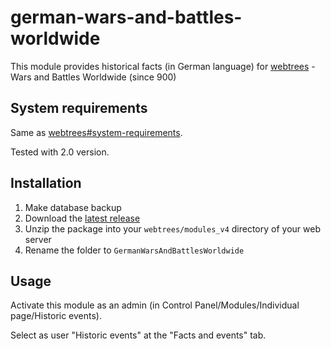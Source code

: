 ﻿# german-wars-and-battles-worldwide
This module provides historical facts (in German language) for [webtrees](https://www.webtrees.net/) - Wars and Battles Worldwide (since 900)

## System requirements
Same as [webtrees#system-requirements](https://github.com/fisharebest/webtrees#system-requirements).

Tested with 2.0 version.

## Installation
1. Make database backup
1. Download the [latest release](https://github.com/hartenthaler/german-wars-and-battles-worldwide/releases/latest)
1. Unzip the package into your `webtrees/modules_v4` directory of your web server
1. Rename the folder to `GermanWarsAndBattlesWorldwide`

## Usage
Activate this module as an admin (in Control Panel/Modules/Individual page/Historic events).

Select as user "Historic events" at the "Facts and events" tab. 
